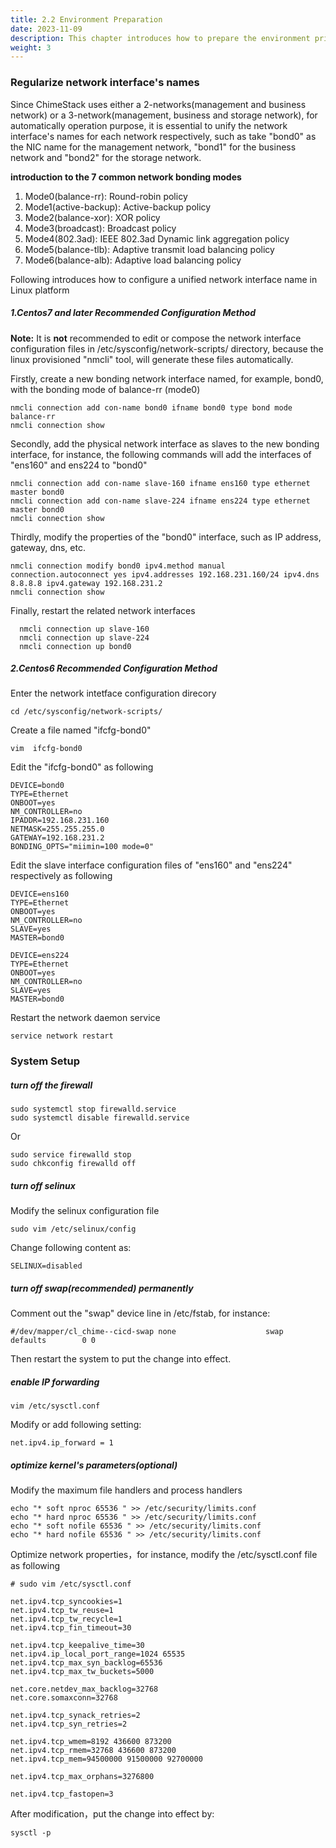 ```yaml
---
title: 2.2 Environment Preparation
date: 2023-11-09
description: This chapter introduces how to prepare the environment prior to the installation of ChimeStack platform.
weight: 3
---
```


### Regularize network interface's names

Since ChimeStack uses either a 2-networks(management and business network) or a 3-network(management, business and storage network), for automatically operation purpose, it is essential to unify the network interface's names for each network respectively, such as take "bond0" as the NIC name for the management network, "bond1" for the business network and "bond2" for the storage network.

**introduction to the 7 common network bonding modes**
1. Mode0(balance-rr): Round-robin policy
2. Mode1(active-backup): Active-backup policy
3. Mode2(balance-xor): XOR policy
4. Mode3(broadcast): Broadcast policy
5. Mode4(802.3ad): IEEE 802.3ad Dynamic link aggregation policy
6. Mode5(balance-tlb): Adaptive transmit load balancing policy
7. Mode6(balance-alb): Adaptive load balancing policy

Following introduces how to configure a unified network interface name in Linux platform

##### 1.Centos7 and later Recommended Configuration Method

**Note:** 
It is **not** recommended to edit or compose the network interface configuration files in /etc/sysconfig/network-scripts/ directory, because the linux provisioned "nmcli" tool, will generate these files automatically.

Firstly, create a new bonding network interface named, for example, bond0, with the bonding mode of balance-rr (mode0)
```
nmcli connection add con-name bond0 ifname bond0 type bond mode balance-rr
nmcli connection show     
```

Secondly, add the physical network interface as slaves to the new bonding interface, for instance, the following commands will add the interfaces of "ens160" and ens224 to "bond0"
```
nmcli connection add con-name slave-160 ifname ens160 type ethernet master bond0
nmcli connection add con-name slave-224 ifname ens224 type ethernet master bond0
nmcli connection show 
```

Thirdly, modify the properties of the "bond0" interface, such as IP address, gateway, dns, etc. 
```
nmcli connection modify bond0 ipv4.method manual connection.autoconnect yes ipv4.addresses 192.168.231.160/24 ipv4.dns 8.8.8.8 ipv4.gateway 192.168.231.2
nmcli connection show 
```

Finally, restart the related network interfaces
```
  nmcli connection up slave-160
  nmcli connection up slave-224
  nmcli connection up bond0 
```

##### 2.Centos6 Recommended Configuration Method

Enter the network intetface configuration direcory
```
cd /etc/sysconfig/network-scripts/   
```

Create a file named "ifcfg-bond0"
```
vim  ifcfg-bond0 
```

Edit the "ifcfg-bond0" as following
```
DEVICE=bond0
TYPE=Ethernet
ONBOOT=yes
NM_CONTROLLER=no
IPADDR=192.168.231.160 
NETMASK=255.255.255.0
GATEWAY=192.168.231.2
BONDING_OPTS="miimin=100 mode=0"

```

Edit the slave interface configuration files of "ens160" and "ens224" respectively as following 
```
DEVICE=ens160
TYPE=Ethernet
ONBOOT=yes
NM_CONTROLLER=no
SLAVE=yes
MASTER=bond0
```

```
DEVICE=ens224
TYPE=Ethernet
ONBOOT=yes
NM_CONTROLLER=no
SLAVE=yes
MASTER=bond0
```

Restart the network daemon service
```
service network restart
```

### System Setup

##### turn off the firewall

```
sudo systemctl stop firewalld.service 
sudo systemctl disable firewalld.service 
```

Or

```
sudo service firewalld stop
sudo chkconfig firewalld off
```

##### turn off selinux 

Modify the selinux configuration file

```
sudo vim /etc/selinux/config
```

Change following content as: 

```
SELINUX=disabled
```

##### turn off swap(recommended) permanently

Comment out the "swap" device line in /etc/fstab, for instance: 
```
#/dev/mapper/cl_chime--cicd-swap none                    swap    defaults        0 0
```

Then restart the system to put the change into effect.

##### enable IP forwarding

```
vim /etc/sysctl.conf 
```

Modify or add following setting:

```
net.ipv4.ip_forward = 1
```

##### optimize kernel's parameters(optional)

Modify the maximum file handlers and process handlers
```
echo "* soft nproc 65536 " >> /etc/security/limits.conf
echo "* hard nproc 65536 " >> /etc/security/limits.conf
echo "* soft nofile 65536 " >> /etc/security/limits.conf
echo "* hard nofile 65536 " >> /etc/security/limits.conf
```

Optimize network properties，for instance, modify the /etc/sysctl.conf file as following
```
# sudo vim /etc/sysctl.conf

net.ipv4.tcp_syncookies=1 
net.ipv4.tcp_tw_reuse=1 
net.ipv4.tcp_tw_recycle=1
net.ipv4.tcp_fin_timeout=30

net.ipv4.tcp_keepalive_time=30 
net.ipv4.ip_local_port_range=1024 65535
net.ipv4.tcp_max_syn_backlog=65536
net.ipv4.tcp_max_tw_buckets=5000

net.core.netdev_max_backlog=32768
net.core.somaxconn=32768 

net.ipv4.tcp_synack_retries=2
net.ipv4.tcp_syn_retries=2

net.ipv4.tcp_wmem=8192 436600 873200
net.ipv4.tcp_rmem=32768 436600 873200
net.ipv4.tcp_mem=94500000 91500000 92700000

net.ipv4.tcp_max_orphans=3276800

net.ipv4.tcp_fastopen=3

```

After modification，put the change into effect by: 
```
sysctl -p
```